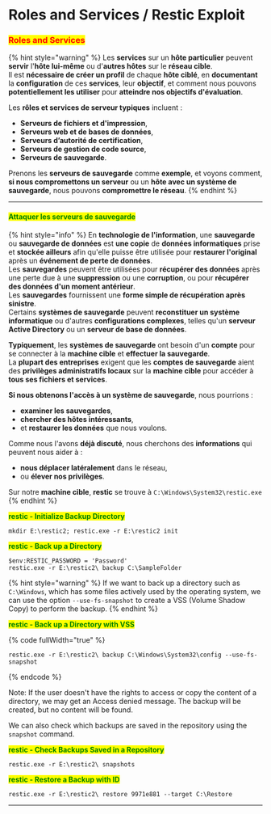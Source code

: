 # Roles and Services / Restic Exploit

### <mark style="color:red;">Roles and Services</mark>

{% hint style="warning" %}
Les **services** sur un **hôte particulier** peuvent **servir** l'**hôte lui-même** ou d'**autres hôtes** sur le **réseau cible**.\
Il est **nécessaire de créer un profil** de chaque **hôte ciblé**, en **documentant** la **configuration** de ces **services**, leur **objectif**, et comment nous pouvons **potentiellement les utiliser** pour **atteindre nos objectifs d'évaluation**.

Les **rôles et services de serveur typiques** incluent :

* **Serveurs de fichiers et d'impression**,
* **Serveurs web et de bases de données**,
* **Serveurs d’autorité de certification**,
* **Serveurs de gestion de code source**,
* **Serveurs de sauvegarde**.

Prenons les **serveurs de sauvegarde** comme **exemple**, et voyons comment, **si nous compromettons un serveur** ou un **hôte avec un système de sauvegarde**, nous pouvons **compromettre le réseau**.
{% endhint %}

***

#### <mark style="color:green;">Attaquer les serveurs de sauvegarde</mark>

{% hint style="info" %}
En **technologie de l'information**, une **sauvegarde** ou **sauvegarde de données** est **une copie** de **données informatiques** prise et **stockée ailleurs** afin qu'elle puisse être utilisée pour **restaurer l'original** après un **événement de perte de données**.\
Les **sauvegardes** peuvent être utilisées pour **récupérer des données** après une perte due à une **suppression** ou une **corruption**, ou pour **récupérer des données d'un moment antérieur**.\
Les **sauvegardes** fournissent une **forme simple de récupération après sinistre**.\
Certains **systèmes de sauvegarde** peuvent **reconstituer un système informatique** ou d'autres **configurations complexes**, telles qu'un **serveur Active Directory** ou un **serveur de base de données**.

**Typiquement**, les **systèmes de sauvegarde** ont besoin d'un **compte** pour se connecter à la **machine cible** et **effectuer la sauvegarde**.\
La **plupart des entreprises** exigent que les **comptes de sauvegarde** aient des **privilèges administratifs locaux** sur la **machine cible** pour accéder à **tous ses fichiers et services**.

**Si nous obtenons l'accès à un système de sauvegarde**, nous pourrions :

* **examiner les sauvegardes**,
* **chercher des hôtes intéressants**,
* et **restaurer les données** que nous voulons.

Comme nous l'avons **déjà discuté**, nous cherchons des **informations** qui peuvent nous aider à :

* **nous déplacer latéralement** dans le réseau,
* ou **élever nos privilèges**.

Sur notre **machine cible**, **restic** se trouve à `C:\Windows\System32\restic.exe`
{% endhint %}

<mark style="color:green;">**restic - Initialize Backup Directory**</mark>

```powershell-session
mkdir E:\restic2; restic.exe -r E:\restic2 init
```

<mark style="color:green;">**restic - Back up a Directory**</mark>

```powershell-session
$env:RESTIC_PASSWORD = 'Password'
restic.exe -r E:\restic2\ backup C:\SampleFolder
```

{% hint style="warning" %}
If we want to back up a directory such as `C:\Windows`, which has some files actively used by the operating system, we can use the option `--use-fs-snapshot` to create a VSS (Volume Shadow Copy) to perform the backup.
{% endhint %}

<mark style="color:green;">**restic - Back up a Directory with VSS**</mark>

{% code fullWidth="true" %}
```powershell-session
restic.exe -r E:\restic2\ backup C:\Windows\System32\config --use-fs-snapshot
```
{% endcode %}

Note: If the user doesn't have the rights to access or copy the content of a directory, we may get an Access denied message. The backup will be created, but no content will be found.

We can also check which backups are saved in the repository using the `snapshot` command.

<mark style="color:green;">**restic - Check Backups Saved in a Repository**</mark>

```powershell-session
restic.exe -r E:\restic2\ snapshots
```

<mark style="color:green;">**restic - Restore a Backup with ID**</mark>

```powershell-session
restic.exe -r E:\restic2\ restore 9971e881 --target C:\Restore
```

***
